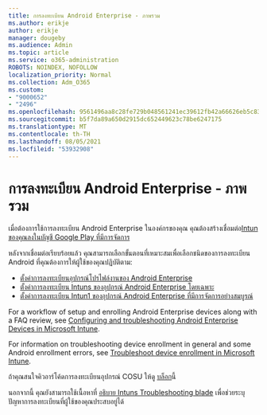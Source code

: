 ```yaml
---
title: การลงทะเบียน Android Enterprise - ภาพรวม
ms.author: erikje
author: erikje
manager: dougeby
ms.audience: Admin
ms.topic: article
ms.service: o365-administration
ROBOTS: NOINDEX, NOFOLLOW
localization_priority: Normal
ms.collection: Adm_O365
ms.custom:
- "9000652"
- "2496"
ms.openlocfilehash: 9561496aa8c28fe729b048561241ec39612fb42a66626eb5c83c73fdbe61d904
ms.sourcegitcommit: b5f7da89a650d2915dc652449623c78be6247175
ms.translationtype: MT
ms.contentlocale: th-TH
ms.lasthandoff: 08/05/2021
ms.locfileid: "53932908"
---
```

# <a name="android-enterprise-enrollment---overview"></a>การลงทะเบียน Android Enterprise - ภาพรวม

เมื่อต้องการใช้การลงทะเบียน Android Enterprise ในองค์กรของคุณ คุณต้องสร้างเชื่อมต่อ[Intun ของคุณลงในบัญชี Google Play ที่มีการจัดการ](https://docs.microsoft.com/intune/enrollment/connect-intune-android-enterprise) 

หลังจากเชื่อมต่อเรียบร้อยแล้ว คุณสามารถเลือกขั้นตอนที่เหมาะสมเพื่อเลือกชนิดของการลงทะเบียน Android ที่คุณต้องการให้ผู้ใช้ของคุณปฏิบัติตาม:

- [ตั้งค่าการลงทะเบียนอุปกรณ์โปรไฟล์งานของ Android Enterprise](https://docs.microsoft.com/intune/enrollment/android-work-profile-enroll)
- [ตั้งค่าการลงทะเบียน Intuns ของอุปกรณ์ Android Enterprise โดยเฉพาะ](https://docs.microsoft.com/intune/enrollment/android-kiosk-enroll)
- [ตั้งค่าการลงทะเบียน Intun1 ของอุปกรณ์ Android Enterprise ที่มีการจัดการอย่างสมบูรณ์](https://docs.microsoft.com/intune/enrollment/android-fully-managed-enroll)

For a workflow of setup and enrolling Android Enterprise devices along with a FAQ review, see [Configuring and troubleshooting Android Enterprise Devices in Microsoft Intune](https://support.microsoft.com/help/4476974/configuring-and-troubleshooting-android-enterprise-devices-in-intune).

For information on troubleshooting device enrollment in general and some Android enrollment errors, see [Troubleshoot device enrollment in Microsoft Intune](https://docs.microsoft.com/intune/enrollment/troubleshoot-device-enrollment-in-intune).

ถ้าคุณสนใจคิวอาร์โค้ดการลงทะเบียนอุปกรณ์ COSU ให้ดู [บล็อก](https://techcommunity.microsoft.com/t5/Intune-Customer-Success/COSU-Configuration-and-Enrollment-using-the-QR-code-enrollment/ba-p/280184)นี้

นอกจากนี้ คุณยังสามารถใช้เนื้อหาที่ [อธิบาย Intuns Troubleshooting blade](https://docs.microsoft.com/intune/fundamentals/help-desk-operators) เพื่อช่วยระบุปัญหาการลงทะเบียนที่ผู้ใช้ของคุณประสบอยู่ได้